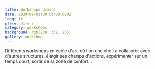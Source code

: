 ```yaml
---
title: Workshops divers
date: 2020-09-01T00:00:00.000Z
lang: fr
place: divers
category: workshops
background: rgb(230, 232, 255)
gallery: workshop
---
```

Différents workshops en école d'art, où l'on cherche : à collaborer avec d'autres structures, élargir ses champs d'actions, expérimenter sur un temps court, sortir de sa zone de confort… 